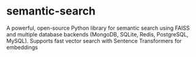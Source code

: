 # semantic-search
A powerful, open-source Python library for semantic search using FAISS and multiple database backends (MongoDB, SQLite, Redis, PostgreSQL, MySQL). Supports fast vector search with Sentence Transformers for embeddings
